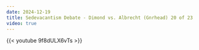 ```yaml
---
date: 2024-12-19
title: Sedevacantism Debate - Dimond vs. Albrecht (Gnrhead) 20 of 23
video: true
---
```



{{< youtube 9f8dULX6vTs >}}
